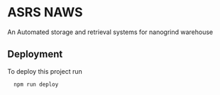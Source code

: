 # ASRS NAWS

An Automated storage and retrieval systems for nanogrind warehouse

## Deployment

To deploy this project run

```bash
  npm run deploy
```

